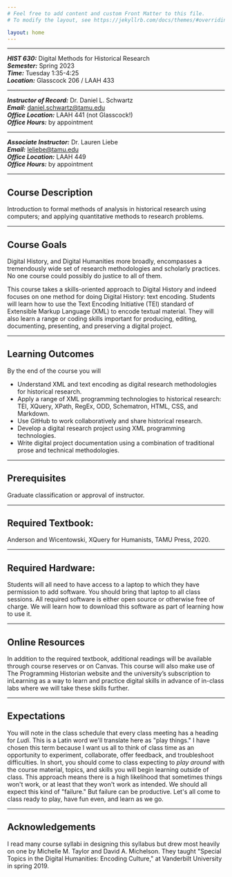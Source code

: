 ```yaml
---
# Feel free to add content and custom Front Matter to this file.
# To modify the layout, see https://jekyllrb.com/docs/themes/#overriding-theme-defaults

layout: home
---
```




_____
***HIST 630:*** Digital Methods for Historical Research  
***Semester:*** Spring 2023    
***Time:*** Tuesday 1:35-4:25  
***Location:*** Glasscock 206 / LAAH 433

_______

***Instructor of Record:*** Dr. Daniel L. Schwartz  
***Email:*** <daniel.schwartz@tamu.edu>  
***Office Location:*** LAAH 441 (not Glasscock!)  
***Office Hours:*** by appointment

_______

***Associate Instructor:*** Dr. Lauren Liebe  
***Email:*** <leliebe@tamu.edu>  
***Office Location:*** LAAH 449   
***Office Hours:*** by appointment

_____
## Course Description
Introduction to formal methods of analysis in historical research
using computers; and applying quantitative methods to research problems.  

_____
## Course Goals
Digital History, and Digital Humanities more broadly, encompasses a tremendously 
wide set of research methodologies and scholarly practices. No one course could 
possibly do justice to all of them. 

This course takes a skills-oriented approach to Digital History and indeed focuses 
on one method for doing Digital History: text encoding. Students will learn how to 
use the Text Encoding Initiative (TEI) standard of Extensible Markup Language (XML) 
to encode textual material. They will also learn a range or coding skills important 
for producing, editing, documenting, presenting, and preserving a digital project.

_____
## Learning Outcomes
By the end of the course you will  
- Understand XML and text encoding as digital research methodologies for historical research.
- Apply a range of XML programming technologies to historical research: TEI, XQuery, XPath, RegEx, ODD, Schematron, HTML, CSS, and Markdown.
- Use GitHub to work collaboratively and share historical research.
- Develop a digital research project using XML programming technologies.
- Write digital project documentation using a combination of traditional prose and technical methodologies.


_____
## Prerequisites
Graduate classification or approval of instructor.

_____
## Required Textbook:
Anderson and Wicentowski, XQuery for Humanists, TAMU Press, 2020.

_____
## Required Hardware:
Students will all need to have access to a laptop to which they have permission to add software. 
You should bring that laptop to all class sessions. All required software is either open source or
otherwise free of charge. We will learn how to download this software as part of learning how to use it.

_____
## Online Resources
In addition to the required textbook, additional readings will be available through 
course reserves or on Canvas. This course will also make use of The Programming Historian 
website and the university’s subscription to inLearning as a way to learn and practice 
digital skills in advance of in-class labs where we will take these skills further.

_____
## Expectations
You will note in the class schedule that every class meeting has a heading for
_Ludi_. This is a Latin word we'll translate here as "play things." I have
chosen this term because I want us all to think of class time as an opportunity
to experiment, collaborate, offer feedback, and troubleshoot difficulties. In short,
you should come to class expecting to _play around_ with the course material, topics,
and skills you will begin learning outside of class. This approach means there is a high
likelihood that sometimes things won't work, or at least that they won't work as intended.
We should all expect this kind of "failure." But failure can be productive. Let's
all come to class ready to play, have fun even, and learn as we go.

_____
## Acknowledgements
I read many course syllabi in designing this syllabus but drew most heavily on one by Michelle 
M. Taylor and David A. Michelson. They taught "Special Topics in the Digital Humanities:
Encoding Culture," at Vanderbilt University in spring 2019. 

